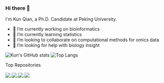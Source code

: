 ### Hi there 👋
I'm Kun Qian, a Ph.D. Candidate at Peking University.

<!--
**sldyns/sldyns** is a ✨ _special_ ✨ repository because its `README.md` (this file) appears on your GitHub profile.
-->

- 🔭 I’m currently working on bioinformatics
- 🌱 I’m currently learning statistics
- 👯 I’m looking to collaborate on computational methods for omics data
- 🤔 I’m looking for help with biology insight

![Kun's GitHub stats](https://github-readme-stats.vercel.app/api?username=sldyns&show_icons=true&theme=monokai)
![Top Langs](https://github-readme-stats.vercel.app/api/top-langs/?username=sldyns&layout=compact&hide=html,Roff)

Top Repositories

<a href="https://github.com/sldyns/SpaHDmap">
  <img align="center" src="https://github-readme-stats.vercel.app/api/pin/?username=sldyns&repo=SpaHDmap" />
</a>
<a href="https://github.com/sldyns/scINSIGHT">
  <img align="center" src="https://github-readme-stats.vercel.app/api/pin/?username=sldyns&repo=scINSIGHT" />
</a>
<a href="https://github.com/sldyns/scAce">
  <img align="center" src="https://github-readme-stats.vercel.app/api/pin/?username=sldyns&repo=scAce" />
</a>
<a href="https://github.com/sldyns/scAce">
  <img align="center" src="https://github-readme-stats.vercel.app/api/pin/?username=sldyns&repo=scBiG" />
</a>
